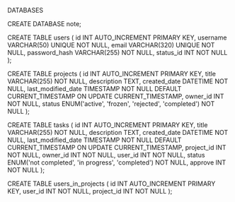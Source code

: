 DATABASES

CREATE DATABASE note;

CREATE TABLE users (
    id INT AUTO_INCREMENT PRIMARY KEY,
    username VARCHAR(50) UNIQUE NOT NULL,
    email VARCHAR(320) UNIQUE NOT NULL,
    password_hash VARCHAR(255) NOT NULL,
    status_id INT NOT NULL
);

CREATE TABLE projects (
    id INT AUTO_INCREMENT PRIMARY KEY,
    title VARCHAR(255) NOT NULL,
    description TEXT,
    created_date DATETIME NOT NULL,
    last_modified_date TIMESTAMP NOT NULL DEFAULT CURRENT_TIMESTAMP ON UPDATE CURRENT_TIMESTAMP,
    owner_id INT NOT NULL,
    status ENUM('active', 'frozen', 'rejected', 'completed') NOT NULL
);

CREATE TABLE tasks (
    id INT AUTO_INCREMENT PRIMARY KEY,
    title VARCHAR(255) NOT NULL,
    description TEXT,
    created_date DATETIME NOT NULL,
    last_modified_date TIMESTAMP NOT NULL DEFAULT CURRENT_TIMESTAMP ON UPDATE CURRENT_TIMESTAMP,
    project_id INT NOT NULL,
    owner_id INT NOT NULL,
    user_id INT NOT NULL,
    status ENUM('not completed', 'in progress', 'completed') NOT NULL,
    approve INT NOT NULL
);

CREATE TABLE users_in_projects (
    id INT AUTO_INCREMENT PRIMARY KEY,
    user_id INT NOT NULL,
    project_id INT NOT NULL
);
